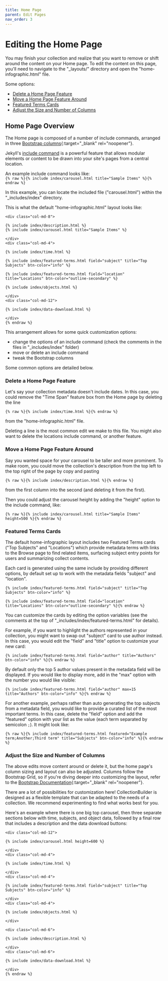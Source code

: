 ```yaml
---
title: Home Page
parent: Edit Pages
nav_order: 3
---
```


# Editing the Home Page

You may finish your collection and realize that you want to remove or shift around the content on your Home page. 
To edit the content on this page, you'll need to navigate to the "_layouts/" directory and open the "home-infographic.html" file.

Some options: 

- [Delete a Home Page Feature](#delete-a-home-page-feature)
- [Move a Home Page Feature Around](#move-a-home-page-feature-around)
- [Featured Terms Cards](#featured-terms-cards)
- [Adjust the Size and Number of Columns](#adjust-the-size-and-number-of-columns)

## Home Page Overview

The Home page is composed of a number of include commands, arranged in three [Bootstrap columns](https://getbootstrap.com/docs/4.0/layout/grid/){:target="_blank" rel="noopener"}.

Jekyll's [include command](https://jekyllrb.com/docs/includes/) is a powerful feature that allows modular elements or content to be drawn into your site's pages from a central location.

An example include command looks like:  
`{% raw %}{% include index/carousel.html title="Sample Items" %}{% endraw %}`

In this example, you can locate the included file ("carousel.html") within the "_includes/index" directory.

This is what the default "home-infographic.html" layout looks like: 


```{% raw %}
<div class="col-md-8">

{% include index/description.html %}
{% include index/carousel.html title="Sample Items" %}

</div>
<div class="col-md-4">

{% include index/time.html %}

{% include index/featured-terms.html field="subject" title="Top Subjects" btn-color="info" %}

{% include index/featured-terms.html field="location" title="Locations" btn-color="outline-secondary" %}

{% include index/objects.html %}

</div>
<div class="col-md-12">

{% include index/data-download.html %}

</div>
{% endraw %}
```

This arrangement allows for some quick customization options: 

- change the options of an include command (check the comments in the files in "_includes/index" folder)
- move or delete an include command
- tweak the Bootstrap columns

Some common options are detailed below.

### Delete a Home Page Feature

Let's say your collection metadata doesn't include dates. 
In this case, you could remove the "Time Span" feature box from the Home page by deleting the line

```
{% raw %}{% include index/time.html %}{% endraw %}
```  

from the "home-infographic.html" file. 

Deleting a line is the most common edit we make to this file. 
You might also want to delete the locations include command, or another feature. 

### Move a Home Page Feature Around

Say you wanted space for your carousel to be taller and more prominent. 
To make room, you could move the collection's description from the top left to the top right of the page by copy and pasting

```
{% raw %}{% include index/description.html %}{% endraw %}
```

from the first column into the second (and deleting it from the first).

Then you could adjust the carousel height by adding the "height" option to the include command, like:

```
{% raw %}{% include index/carousel.html title="Sample Items" height=500 %}{% endraw %}
```

### Featured Terms Cards

The default home-infographic layout includes two Featured Terms cards ("Top Subjects" and "Locations") which provide metadata terms with links to the Browse page to find related items, surfacing subject entry points for users and summarizing collect contents.

Each card is generated using the same include by providing different options, by default set up to work with the metadata fields "subject" and "location". 

```{% raw %}
{% include index/featured-terms.html field="subject" title="Top Subjects" btn-color="info" %}

{% include index/featured-terms.html field="location" title="Locations" btn-color="outline-secondary" %}{% endraw %}
```

You can customize the cards by editing the option variables (see the comments at the top of "_includes/index/featured-terms.html" for details).

For example, if you want to highlight the authors represented in your collection, you might want to swap out "subject" card to use author instead.
In this case, you would edit the "field" and "title" option to customize your new card:

```{% raw %}
{% include index/featured-terms.html field="author" title="Authors" btn-color="info" %}{% endraw %}
```

By default only the top 5 author values present in the metadata field will be displayed. 
If you would like to display more, add in the "max" option with the number you would like visible:

```{% raw %}
{% include index/featured-terms.html field="author" max=15 title="Authors" btn-color="info" %}{% endraw %}
```

For another example, perhaps rather than auto generating the top subjects from a metadata field, you would like to provide a curated list of the most important terms.
In this case, delete the "field" option and add the "featured" option with your list as the value (each term separated by semicolon `;`).
It might look like:

```
{% raw %}{% include index/featured-terms.html featured="Example term;Another;Third term" title="Subjects" btn-color="info" %}{% endraw %}
```

### Adjust the Size and Number of Columns

The above edits move content around or delete it, but the home page's column sizing and layout can also be adjusted. 
Columns follow the Bootstrap Grid, so if you're diving deeper into customizing the layout, refer to the [Bootstrap Documentation](https://getbootstrap.com/docs/4.6/layout/grid/){:target="_blank" rel="noopener"}.

There are a lot of possibilities for customization here! 
CollectionBuilder is designed as a flexible template that can be adapted to the needs of a collection.
We recommend experimenting to find what works best for you.

Here's an example where there is one big top carousel, then three separate sections below with time, subjects, and object data, followed by a final row that includes a description and the data download buttons:

```{% raw %}
<div class="col-md-12">

{% include index/carousel.html height=600 %}

</div>
<div class="col-md-4">

{% include index/time.html %}

</div>
<div class="col-md-4">

{% include index/featured-terms.html field="subject" title="Top Subjects" btn-color="info" %}

</div>
<div class="col-md-4">

{% include index/objects.html %}

</div>

<div class="col-md-6">

{% include index/description.html %}

</div>
<div class="col-md-6">

{% include index/data-download.html %}

</div>
{% endraw %}
```
